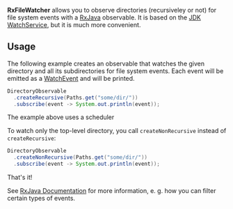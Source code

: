**RxFileWatcher** allows you to observe directories (recursiveley or not) for file system events with a [RxJava](https://github.com/ReactiveX/RxJava) observable. It is based on the [JDK WatchService](https://docs.oracle.com/javase/8/docs/api/java/nio/file/WatchService.html), but it is much more convenient.

Usage
-------

The following example creates an observable that watches the given directory and all its subdirectories for file system events. Each event will be emitted as a [WatchEvent](https://docs.oracle.com/javase/8/docs/api/java/nio/file/WatchEvent.html) and will be printed.

```java
DirectoryObservable
  .createRecursive(Paths.get("some/dir/"))
  .subscribe(event -> System.out.println(event));
```
        
The example above uses a scheduler 
    
To watch only the top-level directory, you call `createNonRecursive` instead of `createRecursive`:

```java
DirectoryObservable
  .createNonRecursive(Paths.get("some/dir/"))
  .subscribe(event -> System.out.println(event));
```

That's it!

See [RxJava Documentation](https://github.com/ReactiveX/RxJava/wiki) for more information, e. g. how you can filter certain types of events.